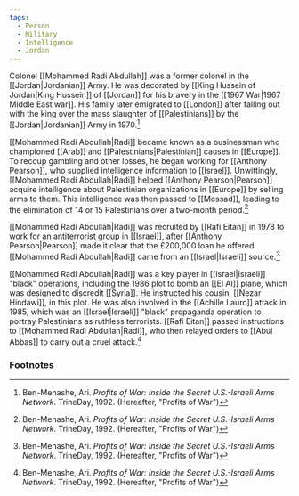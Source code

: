 ```yaml
---
tags:
  - Person
  - Military
  - Intelligence
  - Jordan
---
```

Colonel [[Mohammed Radi Abdullah]] was a former colonel in the [[Jordan|Jordanian]] Army. He was decorated by [[King Hussein of Jordan|King Hussein]] of [[Jordan]] for his bravery in the [[1967 War|1967 Middle East war]]. His family later emigrated to [[London]] after falling out with the king over the mass slaughter of [[Palestinians]] by the [[Jordan|Jordanian]] Army in 1970.[^1]

[[Mohammed Radi Abdullah|Radi]] became known as a businessman who championed [[Arab]] and [[Palestinians|Palestinian]] causes in [[Europe]]. To recoup gambling and other losses, he began working for [[Anthony Pearson]], who supplied intelligence information to [[Israel]]. Unwittingly, [[Mohammed Radi Abdullah|Radi]] helped [[Anthony Pearson|Pearson]] acquire intelligence about Palestinian organizations in [[Europe]] by selling arms to them. This intelligence was then passed to [[Mossad]], leading to the elimination of 14 or 15 Palestinians over a two-month period.[^1]

[[Mohammed Radi Abdullah|Radi]] was recruited by [[Rafi Eitan]] in 1978 to work for an antiterrorist group in [[Israel]], after [[Anthony Pearson|Pearson]] made it clear that the £200,000 loan he offered [[Mohammed Radi Abdullah|Radi]] came from an [[Israel|Israeli]] source.[^1]

[[Mohammed Radi Abdullah|Radi]] was a key player in [[Israel|Israeli]] "black" operations, including the 1986 plot to bomb an [[El Al]] plane, which was designed to discredit [[Syria]]. He instructed his cousin, [[Nezar Hindawi]], in this plot. He was also involved in the [[Achille Lauro]] attack in 1985, which was an [[Israel|Israeli]] "black" propaganda operation to portray Palestinians as ruthless terrorists. [[Rafi Eitan]] passed instructions to [[Mohammed Radi Abdullah|Radi]], who then relayed orders to [[Abul Abbas]] to carry out a cruel attack.[^1]

### Footnotes
[^1]: Ben-Menashe, Ari. *Profits of War: Inside the Secret U.S.-Israeli Arms Network*. TrineDay, 1992. (Hereafter, "Profits of War")
